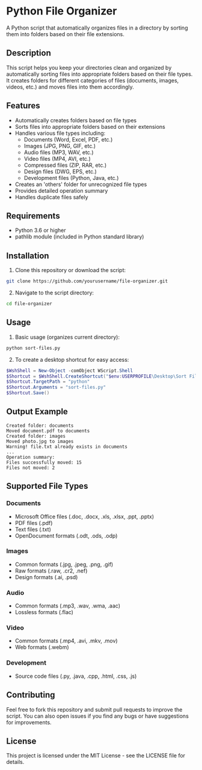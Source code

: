 # Python File Organizer

A Python script that automatically organizes files in a directory by sorting them into folders based on their file extensions.

## Description

This script helps you keep your directories clean and organized by automatically sorting files into appropriate folders based on their file types. It creates folders for different categories of files (documents, images, videos, etc.) and moves files into them accordingly.

## Features

- Automatically creates folders based on file types
- Sorts files into appropriate folders based on their extensions
- Handles various file types including:
  - Documents (Word, Excel, PDF, etc.)
  - Images (JPG, PNG, GIF, etc.)
  - Audio files (MP3, WAV, etc.)
  - Video files (MP4, AVI, etc.)
  - Compressed files (ZIP, RAR, etc.)
  - Design files (DWG, EPS, etc.)
  - Development files (Python, Java, etc.)
- Creates an 'others' folder for unrecognized file types
- Provides detailed operation summary
- Handles duplicate files safely

## Requirements

- Python 3.6 or higher
- pathlib module (included in Python standard library)

## Installation

1. Clone this repository or download the script:
```bash
git clone https://github.com/yourusername/file-organizer.git
```

2. Navigate to the script directory:
```bash
cd file-organizer
```

## Usage

1. Basic usage (organizes current directory):
```bash
python sort-files.py
```

2. To create a desktop shortcut for easy access:
```powershell
$WshShell = New-Object -comObject WScript.Shell
$Shortcut = $WshShell.CreateShortcut("$env:USERPROFILE\Desktop\Sort Files.lnk")
$Shortcut.TargetPath = "python"
$Shortcut.Arguments = "sort-files.py"
$Shortcut.Save()
```

## Output Example

```
Created folder: documents
Moved document.pdf to documents
Created folder: images
Moved photo.jpg to images
Warning! file.txt already exists in documents
...
Operation summary:
Files successfully moved: 15
Files not moved: 2
```

## Supported File Types

### Documents
- Microsoft Office files (.doc, .docx, .xls, .xlsx, .ppt, .pptx)
- PDF files (.pdf)
- Text files (.txt)
- OpenDocument formats (.odt, .ods, .odp)

### Images
- Common formats (.jpg, .jpeg, .png, .gif)
- Raw formats (.raw, .cr2, .nef)
- Design formats (.ai, .psd)

### Audio
- Common formats (.mp3, .wav, .wma, .aac)
- Lossless formats (.flac)

### Video
- Common formats (.mp4, .avi, .mkv, .mov)
- Web formats (.webm)

### Development
- Source code files (.py, .java, .cpp, .html, .css, .js)

## Contributing

Feel free to fork this repository and submit pull requests to improve the script. You can also open issues if you find any bugs or have suggestions for improvements.

## License

This project is licensed under the MIT License - see the LICENSE file for details.

